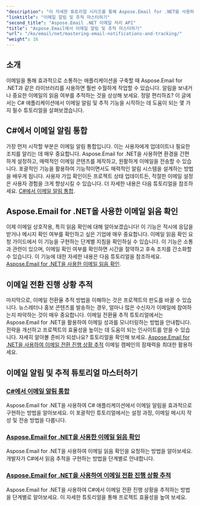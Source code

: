 ```yaml
---
"description": "이 자세한 튜토리얼 시리즈를 통해 Aspose.Email for .NET을 사용하여 C#에서 이메일 알림과 추적을 완벽하게 다루는 방법을 알아보세요."
"linktitle": "이메일 알림 및 추적 마스터하기"
"second_title": "Aspose.Email .NET 이메일 처리 API"
"title": "Aspose.Email에서 이메일 알림 및 추적 마스터하기"
"url": "/ko/email/net/mastering-email-notifications-and-tracking/"
"weight": 16
---
```


## 소개

이메일을 통해 효과적으로 소통하는 애플리케이션을 구축할 때 Aspose.Email for .NET과 같은 라이브러리를 사용하면 훨씬 수월하게 작업할 수 있습니다. 알림을 보내거나 중요한 이메일의 읽음 여부를 추적하는 것을 상상해 보세요. 정말 편리하죠? 이 글에서는 C# 애플리케이션에서 이메일 알림 및 추적 기능을 시작하는 데 도움이 되는 몇 가지 필수 튜토리얼을 살펴보겠습니다.

## C#에서 이메일 알림 통합

가장 먼저 시작할 부분은 이메일 알림 통합입니다. 이는 사용자에게 업데이트나 필요한 조치를 알리는 데 매우 중요합니다. Aspose.Email for .NET을 사용하면 환경을 간편하게 설정하고, 매력적인 이메일 콘텐츠를 제작하고, 원활하게 이메일을 전송할 수 있습니다. 포괄적인 기능을 활용하여 기능적이면서도 매력적인 알림 시스템을 설계하는 방법을 배우게 됩니다. 사용자 가입 확인이든 프로젝트 상태 업데이트든, 적절한 이메일 설정은 사용자 경험을 크게 향상시킬 수 있습니다. 더 자세한 내용은 다음 튜토리얼을 참조하세요. [C#에서 이메일 알림 통합](./integrate-email-notifications/).

## Aspose.Email for .NET을 사용한 이메일 읽음 확인

이제 이메일 상호작용, 특히 읽음 확인에 대해 알아보겠습니다! 이 기능은 적시에 응답을 받거나 메시지 확인 여부를 확인하고 싶은 기업에 매우 중요합니다. 이메일 읽음 확인 요청 가이드에서 이 기능을 구현하는 단계별 지침을 확인하실 수 있습니다. 이 기능은 소통과 관련이 있으며, 이메일 확인 여부를 확인하면 시간을 절약하고 후속 조치를 간소화할 수 있습니다. 이 기능에 대한 자세한 내용은 다음 튜토리얼을 참조하세요. [Aspose.Email for .NET을 사용한 이메일 읽음 확인](./email-read-receipts/).

## 이메일 전환 진행 상황 추적

마지막으로, 이메일 전환율 추적 방법을 이해하는 것은 프로젝트의 판도를 바꿀 수 있습니다. 뉴스레터나 홍보 콘텐츠를 발송하는 경우, 얼마나 많은 수신자가 이메일에 참여하는지 파악하는 것이 매우 중요합니다. 이메일 전환율 추적 튜토리얼에서는 Aspose.Email for .NET을 활용하여 이메일 성과를 모니터링하는 방법을 안내합니다. 전략을 개선하고 프로젝트의 효율성을 높이는 데 도움이 되는 인사이트를 얻을 수 있습니다. 자세히 알아볼 준비가 되셨나요? 튜토리얼을 확인해 보세요. [Aspose.Email for .NET을 사용하여 이메일 전환 진행 상황 추적](./track-email-conversion-progress/) 이메일 캠페인의 잠재력을 최대한 활용하세요.

## 이메일 알림 및 추적 튜토리얼 마스터하기
### [C#에서 이메일 알림 통합](./integrate-email-notifications/)
Aspose.Email for .NET을 사용하여 C# 애플리케이션에서 이메일 알림을 효과적으로 구현하는 방법을 알아보세요. 이 포괄적인 튜토리얼에서는 설정 과정, 이메일 메시지 작성 및 전송 방법을 다룹니다.
### [Aspose.Email for .NET을 사용한 이메일 읽음 확인](./email-read-receipts/)
Aspose.Email for .NET을 사용하여 이메일 읽음 확인을 요청하는 방법을 알아보세요. 개발자가 C#에서 읽음 추적을 구현하는 방법을 단계별로 안내합니다.
### [Aspose.Email for .NET을 사용하여 이메일 전환 진행 상황 추적](./track-email-conversion-progress/)
Aspose.Email for .NET을 사용하여 C#에서 이메일 전환 진행 상황을 추적하는 방법을 단계별로 알아보세요. 이 자세한 튜토리얼을 통해 프로젝트 효율성을 높여 보세요.
